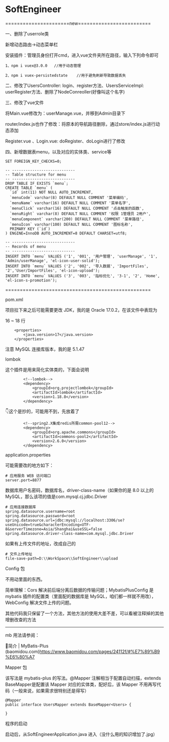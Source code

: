# SoftEngineer
======================new=========================

一、删除了userrole类

新增动态路由->动态菜单栏

安装插件：管理员身份打开cmd，进入vue文件夹所在路径，输入下列命令即可

```
1、npm i vuex@3.0.0   //用于动态管理

2、npm i vuex-persistedstate    //用于避免刷新导致数据丢失
```

二、修改了UsersController: login、register方法、UsersServiceImpl: userRegister方法、删除了NodeConreoller(好像叫这个名字)



三、修改了vue文件

将Main.vue修改为：userManage.vue，并移到Admin目录下

router/index.js也作了修改：将原本的导航路径删除，通过store/index.js进行动态添加

Register.vue 、Login.vue: doRegister、doLogin进行了修改



四、新增数据表menu，以及对应的实体类、service等

```
SET FOREIGN_KEY_CHECKS=0;

-- ----------------------------
-- Table structure for menu
-- ----------------------------
DROP TABLE IF EXISTS `menu`;
CREATE TABLE `menu` (
  `id` int(11) NOT NULL AUTO_INCREMENT,
  `menuCode` varchar(8) DEFAULT NULL COMMENT '菜单编码',
  `menuName` varchar(16) DEFAULT NULL COMMENT '菜单名字',
  `menuClick` varchar(16) DEFAULT NULL COMMENT '点击触发的函数',
  `menuRight` varchar(8) DEFAULT NULL COMMENT '权限 1管理员 2用户',
  `menuComponent` varchar(200) DEFAULT NULL COMMENT '菜单路径',
  `menuIcon` varchar(100) DEFAULT NULL COMMENT '图标名称',
  PRIMARY KEY (`id`)
) ENGINE=InnoDB AUTO_INCREMENT=8 DEFAULT CHARSET=utf8;

-- ----------------------------
-- Records of menu
-- ----------------------------
INSERT INTO `menu` VALUES ('1', '001', '用户管理', 'userManage', '1', 'Admin/userManage', 'el-icon-user-solid');
INSERT INTO `menu` VALUES ('2', '002', '导入数据', 'ImportFiles', '2','User/ImportFiles', 'el-icon-upload');
INSERT INTO `menu` VALUES ('3', '003', '指标优化', '3-1', '2', 'Home', 'el-icon-s-promotion');
```



==================================================

pom.xml

项目拉下来之后可能需要更改 JDK，我的是 Oracle 17.0.2，在该文件中表现为

16 ~ 18 行

        <properties>
            <java.version>17</java.version>
        </properties>



注意 MySQL 连接库版本，我的是 5.1.47

lombok

这个插件是用来简化实体类的，下面会说明

            <!--lombok-->
            <dependency>
                <groupId>org.projectlombok</groupId>
                <artifactId>lombok</artifactId>
                <version>1.18.8</version>
            </dependency>



👇这个是抄的，可能用不到，先放着了

            <!--spring2.X集成redis所需common-pool12-->
            <dependency>
                <groupId>org.apache.commons</groupId>
                <artifactId>commons-pool2</artifactId>
                <version>2.6.0</version>
            </dependency>

application.properties

可能需要改的地方如下：

    # 应用服务 WEB 访问端口
    server.port=8877



数据库用户名密码，数据库名，driver-class-name（如果你的是 8.0 以上的 MySQL，那么该项的值是com.mysql.cj.jdbc.Driver

    # 应用连接数据库
    spring.datasource.username=root
    spring.datasource.password=root
    spring.datasource.url=jdbc:mysql://localhost:3306/se?useUnicode=true&characterEncoding=UTF-8&serverTimezone=Asia/Shanghai&useSSL=false
    spring.datasource.driver-class-name=com.mysql.jdbc.Driver

如果有上传文件的地址，改成自己的

    # 文件上传地址
    file-save-path=D:\\WorkSpace\\SoftEngineer\\upload

Config 包

不用动里面的东西。

简单理解：Cors 解决前后端分离后数据的传输问题；MybatisPlusConfig 是 mybatis 插件的配置类（里面配的数据库是 MySQL，咱们都一样就不用改），WebConfig 解决文件上传的问题。

其他代码我只保留了一个方法，其他方法的使用大差不差，可以看被注释掉的其他增删改查的方法

---

mb 用法请参阅：

:link:简介 | MyBatis-Plus (baomidou.com)https://www.baomidou.com/pages/24112f/#%E7%89%B9%E6%80%A7

Mapper 包

该写法是 mybatis-plus 的写法。@Mapper 注解相当于配置自动扫描，extends BaseMapper<Users>是配置该 Mapper 对应的实体类，配好后，该 Mapper 不用再写代码（一般来说，如果需求很特别还是得写）

    @Mapper
    public interface UsersMapper extends BaseMapper<Users> {
    
    }



程序的启动

启动后，从SoftEngineerApplication.java 进入（没什么用的知识增加了.jpg）
